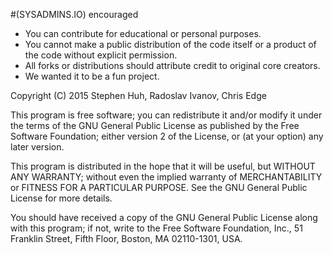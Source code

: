 #(SYSADMINS.IO) encouraged
* You can contribute for educational or personal purposes.
* You cannot make a public distribution of the code itself or a product of the code without explicit permission. 
* All forks or distributions should attribute credit to original core creators.
* We wanted it to be a fun project.

Copyright (C) 2015 Stephen Huh, Radoslav Ivanov, Chris Edge

This program is free software; you can redistribute it and/or
modify it under the terms of the GNU General Public License
as published by the Free Software Foundation; either version 2
of the License, or (at your option) any later version.

This program is distributed in the hope that it will be useful,
but WITHOUT ANY WARRANTY; without even the implied warranty of
MERCHANTABILITY or FITNESS FOR A PARTICULAR PURPOSE.  See the
GNU General Public License for more details.

You should have received a copy of the GNU General Public License
along with this program; if not, write to the Free Software
Foundation, Inc., 51 Franklin Street, Fifth Floor, Boston, MA  02110-1301, USA.

